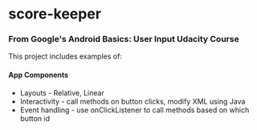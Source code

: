 # score-keeper
### From Google's Android Basics: User Input Udacity Course
This project includes examples of:
#### App Components
* Layouts - Relative, Linear
* Interactivity - call methods on button clicks, modify XML using Java
* Event handling - use onClickListener to call methods based on which button id
